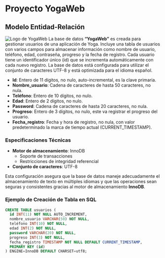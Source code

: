 # Proyecto YogaWeb

## Modelo Entidad-Relación
![Logo de YogaWeb](images/imagenrocas.jpg)
La base de datos **“YogaWeb”** es creada para gestionar usuarios de una aplicación de Yoga. Incluye una tabla de usuarios con varios campos para almacenar información como nombre de usuario, teléfono, edad, contraseña, progreso y la fecha de registro. Cada usuario tiene un identificador único (id) que se incrementa automáticamente con cada nuevo registro. La base de datos está configurada para utilizar el conjunto de caracteres UTF-8 y está optimizada para el idioma español.

- **Id**: Entero de 11 dígitos, no nulo, auto-incremental, es la clave primaria.
- **Nombre_usuario**: Cadena de caracteres de hasta 50 caracteres, no nula.
- **Teléfono**: Entero de 10 dígitos, no nulo.
- **Edad**: Entero de 2 dígitos, no nulo.
- **Password**: Cadena de caracteres de hasta 20 caracteres, no nula.
- **Progreso**: Entero de 3 dígitos, no nulo, este va registrar el progreso del usuario.
- **Fecha_registro**: Fecha y hora de registro, no nula, con valor predeterminado la marca de tiempo actual (CURRENT_TIMESTAMP).

### Especificaciones Técnicas

- **Motor de almacenamiento**: InnoDB
  - Soporte de transacciones
  - Restricciones de integridad referencial
- **Conjunto de caracteres**: UTF-8

Esta configuración asegura que la base de datos maneje adecuadamente el almacenamiento de texto en múltiples idiomas y que las operaciones sean seguras y consistentes gracias al motor de almacenamiento **InnoDB**.

### Ejemplo de Creación de Tabla en SQL

```sql
CREATE TABLE usuarios (
  id INT(11) NOT NULL AUTO_INCREMENT,
  nombre_usuario VARCHAR(50) NOT NULL,
  teléfono INT(10) NOT NULL,
  edad INT(2) NOT NULL,
  password VARCHAR(20) NOT NULL,
  progreso INT(3) NOT NULL,
  fecha_registro TIMESTAMP NOT NULL DEFAULT CURRENT_TIMESTAMP,
  PRIMARY KEY (id)
) ENGINE=InnoDB DEFAULT CHARSET=utf8;
